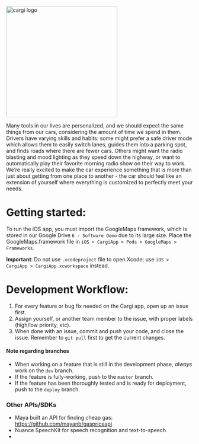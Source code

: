 <img src="http://i.imgur.com/Tyx3dLj.png" alt="cargi logo" width="300">

Many tools in our lives are personalized, and we should expect the same things from our cars, considering the amount of time we spend in them. Drivers have varying skills and habits: some might prefer a safe driver mode which allows them to easily switch lanes, guides them into a parking spot, and finds roads where there are fewer cars.  Others might want the radio blasting and mood lighting as they speed down the highway, or want to automatically play their favorite morning radio show on their way to work. We’re really excited to make the car experience something that is more than just about getting from one place to another - the car should feel like an extension of yourself where everything is customized to perfectly meet your needs.

# Getting started:
To run the iOS app, you must import the GoogleMaps framework, which is stored in our Google Drive `6 - Software Demo` due to its large size. Place the GoogleMaps.framework file in `iOS > CargiApp > Pods > GoogleMaps > Frameworks`.

**Important**: Do not use `.xcodeproject` file to open Xcode; use `iOS > CargiApp > CargiApp.xcworkspace` instead.

# Development Workflow:
1. For every feature or bug fix needed on the Cargi app, open up an issue first.
2. Assign yourself, or another team member to the issue, with proper labels (high/low priority, etc).
3. When done with an issue, commit and push your code, and close the issue. Remember to `git pull` first to get the current changes.

#### Note regarding branches
- When working on a feature that is still in the development phase, *always* work on the `dev` branch.
- If the feature is fully-working, push to the `master` branch.
- If the feature has been thoroughly tested and is ready for deployment, push to the `deploy` branch.

### Other APIs/SDKs
- Maya built an API for finding cheap gas: https://github.com/mayanb/gaspriceapi
- Nuance SpeechKit for speech recognition and text-to-speech
- 

<!--# Development Milestones:-->
<!--- [x] Navigation (Apple/Google) to the next event's location -->
<!--- [x] Show route with directions from current location to destination-->
<!--- [x] Message ETA / Calling friends using event details-->
<!--- [x] Polished UI-->
<!--- [x] Easy access to music control-->

<!--# Completed Steps:-->
<!--- [x] Set up Google Maps view and basic Google Places search-->
<!--- [x] Compute ETA given origin & destination-->
<!--- [x] Parse events from Apple Calendar-->
<!--- [x] Parse reminders from Reminders app-->
<!--- [x] Set up messages and calling through Cargi-->
<!--- [x] Set up local notifications-->
<!--- [ ] [blocked] Experiment with bluetooth connection and automatic app launching (3/8 received iBeacon from Michael and Robert, but need to obtain arduino)-->
<!--- [x] Redirect to Apple/Google Maps with destination set up using deep linking-->
<!--- [x] Create and send text messages or iMessages to others users-->
<!--- [x] Dashboard UI for easy access to Messages / Phone Calling-->
<!--- [ ] [blocked] Access message and calling history ... and it isn't possible-->
<!--- [x] Add Spotify to the dashboard-->
<!--- [x] Iterate on user interface prototypes (what happens when there are no calendar events?) -->
<!--- [x] Retrieving contact information from calendar events (limited)-->
<!--- [x] Compute ETA given current location & destination-->
<!--- [x] Use origami to design the user interface-->
<!--- [x] Draw route on the map using Google Maps Directions API-->
<!--- [ ] Need to parse JSON in a clean way: cleanly parse using built-in library, or import some third-party library (SwiftyJSON)-->
<!--- [ ] Implement smart filtering of contacts (back end)-->
<!--- [ ] Implement smart filtering of contacts (front end - user interface)-->

